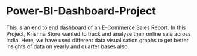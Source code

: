 # Power-BI-Dashboard-Project
This is an end to end dashboard of an E-Commerce Sales Report.
In this Project, Krishna Store wanted to track and analyse their online sale across India.
Here, we have used different data visualisation graphs to get better insights of data on yearly and quarter bases also.
